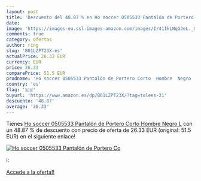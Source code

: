 ```yaml
---
layout: post
title: 'Descuento del 48.87 % en Ho soccer 0505533 Pantalón de Portero Co'
date: 
image: 'https://images-eu.ssl-images-amazon.com/images/I/41IkLNqGJeL._SL200_.jpg'
comments: true
category: ofertas
author: ring
slug: 'B01LZPT23X-es'
actualPrice: 26.33 EUR
currency: EUR
price: 26.33
comparePrice: 51.5 EUR
prodname: 'Ho soccer 0505533 Pantalón de Portero Corto  Hombre  Negro  L'
country: 'es'
flag: '🇪🇸'
buyurl: 'https://www.amazon.es/dp/B01LZPT23X/?tag=tolees-21'
descuento: '48.87'
average: '26.33'
---
```


Tienes [Ho soccer 0505533 Pantalón de Portero Corto  Hombre  Negro  L](https://www.amazon.es/dp/B01LZPT23X/?tag=tolees-21) con un 48.87 % de descuento con precio de oferta de 26.33 EUR (original: 51.5 EUR) en el siguiente enlace!

[![Ho soccer 0505533 Pantalón de Portero Co](https://images-eu.ssl-images-amazon.com/images/I/41IkLNqGJeL._SL200_.jpg)](https://www.amazon.es/dp/B01LZPT23X/?tag=tolees-21)

ℹ️:


[Accede a la oferta!!](https://www.amazon.es/dp/B01LZPT23X/?tag=tolees-21)
